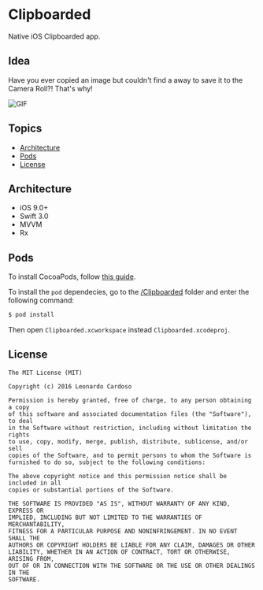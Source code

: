 # Clipboarded

Native iOS Clipboarded app.

## Idea

Have you ever copied an image but couldn't find a away to save it to the Camera Roll?! That's why!

![GIF](gif.gif)

## Topics

* [Architecture](#architecture)
* [Pods](#pods)
* [License](#license)

## Architecture
* iOS 9.0+
* Swift 3.0
* MVVM
* Rx

## Pods

To install CocoaPods, follow [this guide](https://guides.cocoapods.org/using/getting-started.html).

To install the `pod` dependecies, go to the [/Clipboarded](Clipboarded) folder and enter the following command:

```bash
$ pod install
```

Then open `Clipboarded.xcworkspace` instead `Clipboarded.xcodeproj`.


## License

    The MIT License (MIT)

	Copyright (c) 2016 Leonardo Cardoso
	
	Permission is hereby granted, free of charge, to any person obtaining a copy
	of this software and associated documentation files (the "Software"), to deal
	in the Software without restriction, including without limitation the rights
	to use, copy, modify, merge, publish, distribute, sublicense, and/or sell
	copies of the Software, and to permit persons to whom the Software is
	furnished to do so, subject to the following conditions:
	
	The above copyright notice and this permission notice shall be included in all
	copies or substantial portions of the Software.
	
	THE SOFTWARE IS PROVIDED "AS IS", WITHOUT WARRANTY OF ANY KIND, EXPRESS OR
	IMPLIED, INCLUDING BUT NOT LIMITED TO THE WARRANTIES OF MERCHANTABILITY,
	FITNESS FOR A PARTICULAR PURPOSE AND NONINFRINGEMENT. IN NO EVENT SHALL THE
	AUTHORS OR COPYRIGHT HOLDERS BE LIABLE FOR ANY CLAIM, DAMAGES OR OTHER
	LIABILITY, WHETHER IN AN ACTION OF CONTRACT, TORT OR OTHERWISE, ARISING FROM,
	OUT OF OR IN CONNECTION WITH THE SOFTWARE OR THE USE OR OTHER DEALINGS IN THE
	SOFTWARE.